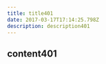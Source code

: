 ```yaml
---
title: title401
date: 2017-03-17T17:14:25.798Z
description: description401
---
```


## content401
  
